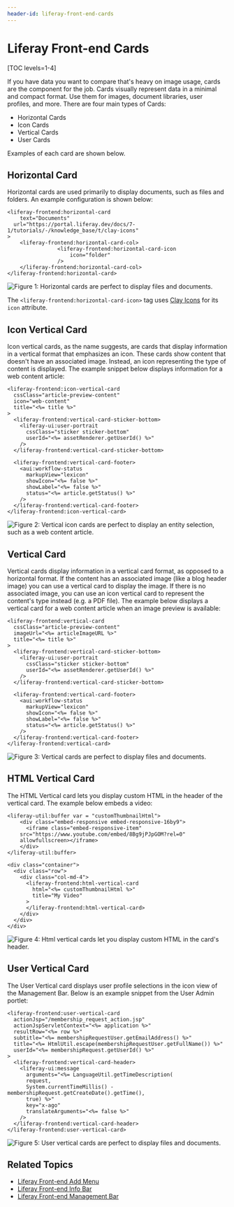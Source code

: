 ```yaml
---
header-id: liferay-front-end-cards
---
```


# Liferay Front-end Cards

[TOC levels=1-4]

If you have data you want to compare that's heavy on image usage, cards are the
component for the job. Cards visually represent data in a minimal and compact
format. Use them for images, document libraries, user profiles, and more. There
are four main types of Cards:

- Horizontal Cards
- Icon Cards
- Vertical Cards
- User Cards

Examples of each card are shown below.

## Horizontal Card

Horizontal cards are used primarily to display documents, such as files and 
folders. An example configuration is shown below:

```markup
<liferay-frontend:horizontal-card
	text="Documents"
  url="https://portal.liferay.dev/docs/7-1/tutorials/-/knowledge_base/t/clay-icons"
>
	<liferay-frontend:horizontal-card-col>
				<liferay-frontend:horizontal-card-icon
					icon="folder"
				/>
	</liferay-frontend:horizontal-card-col>
</liferay-frontend:horizontal-card>
```

![Figure 1: Horizontal cards are perfect to display files and documents.](../../../../images/liferay-frontend-taglib-cards-horizontal.png)

The `<liferay-frontend:horizontal-card-icon>` tag uses 
[Clay Icons](/docs/7-2/reference/-/knowledge_base/r/clay-icons) for its `icon` 
attribute. 

## Icon Vertical Card

Icon vertical cards, as the name suggests, are cards that display information in
a vertical format that emphasizes an icon. These cards show content that doesn't
have an associated image. Instead, an icon representing the type of content is
displayed. The example snippet below displays information for a web content
article:

```markup
<liferay-frontend:icon-vertical-card
  cssClass="article-preview-content"
  icon="web-content"
  title="<%= title %>"
>
  <liferay-frontend:vertical-card-sticker-bottom>
    <liferay-ui:user-portrait
      cssClass="sticker sticker-bottom"
      userId="<%= assetRenderer.getUserId() %>"
    />
  </liferay-frontend:vertical-card-sticker-bottom>

  <liferay-frontend:vertical-card-footer>
    <aui:workflow-status 
      markupView="lexicon" 
      showIcon="<%= false %>" 
      showLabel="<%= false %>" 
      status="<%= article.getStatus() %>" 
    />
  </liferay-frontend:vertical-card-footer>
</liferay-frontend:icon-vertical-card>
```

![Figure 2: Vertical icon cards are perfect to display an entity selection, such as a web content article.](../../../../images/liferay-frontend-taglib-cards-icon-vertical.png)

## Vertical Card

Vertical cards display information in a vertical card format, as opposed to
a horizontal format. If the content has an associated image (like a blog header
image) you can use a vertical card to display the image. If there is no
associated image, you can use an icon vertical card to represent the content's
type instead (e.g. a PDF file). The example below displays a vertical card for
a web content article when an image preview is available:

```markup
<liferay-frontend:vertical-card
  cssClass="article-preview-content"
  imageUrl="<%= articleImageURL %>"
  title="<%= title %>"
>
  <liferay-frontend:vertical-card-sticker-bottom>
    <liferay-ui:user-portrait
      cssClass="sticker sticker-bottom"
      userId="<%= assetRenderer.getUserId() %>"
    />
  </liferay-frontend:vertical-card-sticker-bottom>

  <liferay-frontend:vertical-card-footer>
    <aui:workflow-status 
      markupView="lexicon" 
      showIcon="<%= false %>" 
      showLabel="<%= false %>" 
      status="<%= article.getStatus() %>" 
    />
  </liferay-frontend:vertical-card-footer>
</liferay-frontend:vertical-card>
```

![Figure 3: Vertical cards are perfect to display files and documents.](../../../../images/liferay-frontend-taglib-cards-vertical.png)

## HTML Vertical Card

The HTML Vertical card lets you display custom HTML in the header of the 
vertical card. The example below embeds a video:

```markup
<liferay-util:buffer var = "customThumbnailHtml">
	<div class="embed-responsive embed-responsive-16by9">
	  <iframe class="embed-responsive-item" 
    src="https://www.youtube.com/embed/8Bg9jPJpGOM?rel=0" 
    allowfullscreen></iframe>
	</div>
</liferay-util:buffer>

<div class="container">
  <div class="row">
    <div class="col-md-4">
      <liferay-frontend:html-vertical-card
      	html="<%= customThumbnailHtml %>"
      	title="My Video"
      >
      </liferay-frontend:html-vertical-card>
    </div>
  </div>
</div>
```

![Figure 4: Html vertical cards let you display custom HTML in the card's header.](../../../../images/liferay-frontend-taglib-cards-html-vertical.png)

## User Vertical Card

The User Vertical card displays user profile selections in the icon view of the
Management Bar. Below is an example snippet from the User Admin portlet:

```markup
<liferay-frontend:user-vertical-card
  actionJsp="/membership_request_action.jsp"
  actionJspServletContext="<%= application %>"
  resultRow="<%= row %>"
  subtitle="<%= membershipRequestUser.getEmailAddress() %>"
  title="<%= HtmlUtil.escape(membershipRequestUser.getFullName()) %>"
  userId="<%= membershipRequest.getUserId() %>"
>
  <liferay-frontend:vertical-card-header>
    <liferay-ui:message 
      arguments="<%= LanguageUtil.getTimeDescription(
      request, 
      System.currentTimeMillis() - membershipRequest.getCreateDate().getTime(), 
      true) %>" 
      key="x-ago" 
      translateArguments="<%= false %>" 
    />
  </liferay-frontend:vertical-card-header>
</liferay-frontend:user-vertical-card>
```

![Figure 5: User vertical cards are perfect to display files and documents.](../../../../images/liferay-frontend-taglib-cards-user-vertical.png)

## Related Topics

- [Liferay Front-end Add Menu](/docs/7-2/reference/-/knowledge_base/r/liferay-front-end-add-menu)
- [Liferay Front-end Info Bar](/docs/7-2/reference/-/knowledge_base/r/liferay-front-end-info-bar)
- [Liferay Front-end Management Bar](/docs/7-2/reference/-/knowledge_base/r/liferay-front-end-management-bar)
